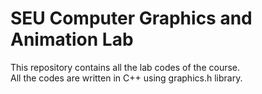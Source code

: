 # SEU Computer Graphics and Animation Lab
This repository contains all the lab codes of the course. <br>
All the codes are written in C++ using graphics.h library.

